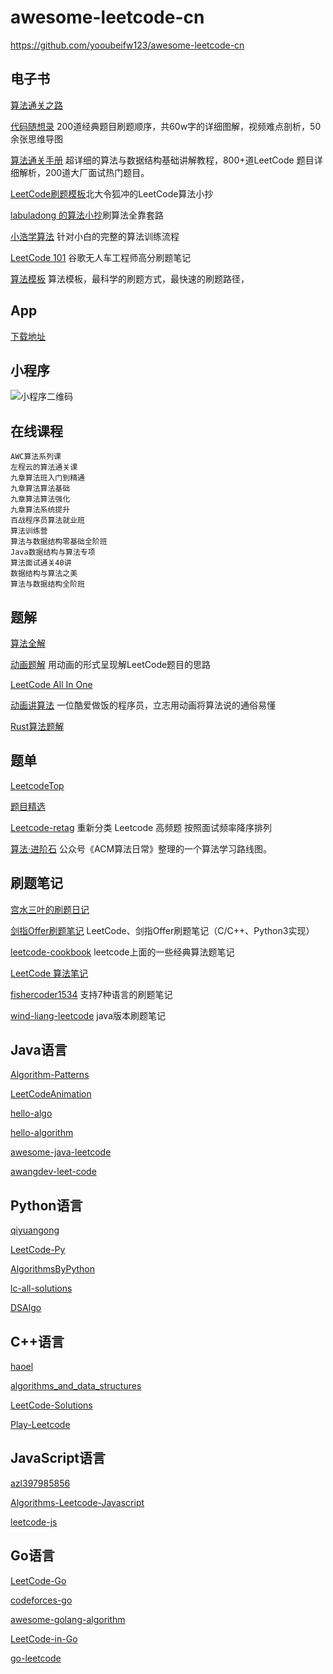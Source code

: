 # awesome-leetcode-cn


https://github.com/yooubeifw123/awesome-leetcode-cn


## 电子书
[算法通关之路](https://github.com/azl397985856/leetcode)

[代码随想录](https://github.com/youngyangyang04/leetcode-master) 200道经典题目刷题顺序，共60w字的详细图解，视频难点剖析，50余张思维导图

[算法通关手册](https://github.com/itcharge/LeetCode-Py) 超详细的算法与数据结构基础讲解教程，800+道LeetCode 题目详细解析，200道大厂面试热门题目。

[LeetCode刷题模板](https://github.com/ninechapter-algorithm/leetcode-linghu-templete)北大令狐冲的LeetCode算法小抄

[labuladong 的算法小抄](https://github.com/labuladong/fucking-algorithm)刷算法全靠套路

[小浩学算法](https://github.com/geekxh/hello-algorithm) 针对小白的完整的算法训练流程

[LeetCode 101](https://github.com/changgyhub/leetcode_101) 谷歌无人车工程师高分刷题笔记

[算法模板](https://github.com/greyireland/algorithm-pattern) 算法模板，最科学的刷题方式，最快速的刷题路径，


## App 
[下载地址](https://leetcode.cn/app/)


## 小程序
![小程序二维码](https://zdsfiles.oss-cn-beijing.aliyuncs.com/%E6%89%AB%E7%A0%81_%E6%90%9C%E7%B4%A2%E8%81%94%E5%90%88%E4%BC%A0%E6%92%AD%E6%A0%B7%E5%BC%8F-%E6%A0%87%E5%87%86%E8%89%B2%E7%89%881.png)

## 在线课程
    AWC算法系列课
    左程云的算法通关课
    九章算法班入门到精通
    九章算法算法基础
    九章算法算法强化
    九章算法系统提升
    百战程序员算法就业班
    算法训练营
    算法与数据结构零基础全阶班
    Java数据结构与算法专项
    算法面试通关40讲
    数据结构与算法之美
    算法与数据结构全阶班


## 题解
[算法全解](https://github.com/doocs/leetcode)

[动画题解](https://github.com/MisterBooo/LeetCodeAnimation) 用动画的形式呈现解LeetCode题目的思路

[LeetCode All In One](https://github.com/grandyang/leetcode) 

[动画讲算法](https://github.com/chefyuan/algorithm-base) 一位酷爱做饭的程序员，立志用动画将算法说的通俗易懂

[Rust算法题解](https://github.com/rustcn-org/rust-algos)


## 题单
[LeetcodeTop](https://github.com/afatcoder/LeetcodeTop)

[题目精选](https://github.com/yuanguangxin/LeetCode)

[Leetcode-retag](https://github.com/resumejob/Leetcode-retag) 重新分类 Leetcode 高频题 按照面试频率降序排列

[算法·进阶石](https://github.com/acm-clan/algorithm-stone) 公众号《ACM算法日常》整理的一个算法学习路线图。


## 刷题笔记
[宫水三叶的刷题日记](https://github.com/SharingSource/LogicStack-LeetCode)

[剑指Offer刷题笔记](https://github.com/Jack-Cherish/LeetCode) LeetCode、剑指Offer刷题笔记（C/C++、Python3实现）

[leetcode-cookbook](https://github.com/gaowenxin95/leetcode-cookbook) leetcode上面的一些经典算法题笔记

[LeetCode 算法笔记](https://github.com/datawhalechina/leetcode-notes)

[fishercoder1534](https://github.com/fishercoder1534/Leetcode) 支持7种语言的刷题笔记

[wind-liang-leetcode](https://github.com/wind-liang/leetcode/) java版本刷题笔记


## Java语言
[Algorithm-Patterns](https://github.com/zdong1995/Algorithm-Patterns)

[LeetCodeAnimation](https://github.com/MisterBooo/LeetCodeAnimation)

[hello-algo](https://github.com/krahets/hello-algo)

[hello-algorithm](https://github.com/geekxh/hello-algorithm)

[awesome-java-leetcode](https://github.com/Blankj/awesome-java-leetcode)

[awangdev-leet-code](https://github.com/awangdev/leet-code)


## Python语言
[qiyuangong](https://github.com/qiyuangong/leetcode)

[LeetCode-Py](https://github.com/itcharge/LeetCode-Py)

[AlgorithmsByPython](https://github.com/Jack-Lee-Hiter/AlgorithmsByPython)

[lc-all-solutions](https://github.com/csujedihy/lc-all-solutions)

[DSAlgo](https://github.com/SamirPaulb/DSAlgo)


## C++语言
[haoel](https://github.com/haoel/leetcode)

[algorithms_and_data_structures](https://github.com/mandliya/algorithms_and_data_structures)

[LeetCode-Solutions](https://github.com/kamyu104/LeetCode-Solutions)

[Play-Leetcode](https://github.com/liuyubobobo/Play-Leetcode)


## JavaScript语言
[azl397985856](https://github.com/azl397985856/leetcode)

[Algorithms-Leetcode-Javascript](https://github.com/ignacio-chiazzo/Algorithms-Leetcode-Javascript)

[leetcode-js](https://github.com/everthis/leetcode-js)


## Go语言
[LeetCode-Go](https://github.com/halfrost/LeetCode-Go)

[codeforces-go](https://github.com/EndlessCheng/codeforces-go)

[awesome-golang-algorithm](https://github.com/6boris/awesome-golang-algorithm)

[LeetCode-in-Go](https://github.com/aQuaYi/LeetCode-in-Go)

[go-leetcode](https://github.com/austingebauer/go-leetcode)




